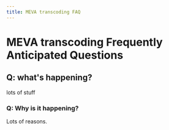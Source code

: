 ```yaml
---
title: MEVA transcoding FAQ
---
```


# MEVA transcoding Frequently Anticipated Questions

## Q: what's happening?

lots of stuff

### Q: Why is it happening?

Lots of reasons.

